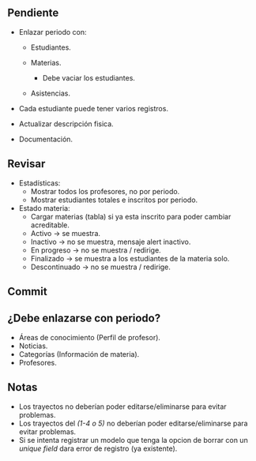 ## **Pendiente**
-   Enlazar periodo con:
    -   Estudiantes.

    -   Materias.
        -   Debe vaciar los estudiantes.
    -   Asistencias.

-   Cada estudiante puede tener varios registros.

-   Actualizar descripción fisica.
-   Documentación.

##  **Revisar**
-   Estadísticas:
    -   Mostrar todos los profesores, no por periodo.
    -   Mostrar estudiantes totales e inscritos por periodo.
-   Estado materia:
    -   Cargar materias (tabla) si ya esta inscrito para poder cambiar acreditable.
    -   Activo -> se muestra.
    -   Inactivo -> no se muestra, mensaje alert inactivo.
    -   En progreso -> no se muestra / redirige.
    -   Finalizado -> se muestra a los estudiantes de la materia solo.
    -   Descontinuado -> no se muestra / redirige.

## **Commit**


## **¿Debe enlazarse con periodo?**
-   Áreas de conocimiento (Perfil de profesor).
-   Noticias.
-   Categorías (Información de materia).
-   Profesores.

## **Notas**

-   Los trayectos no deberían poder editarse/eliminarse para evitar problemas.
-   Los trayectos del _(1-4 o 5)_ no deberían poder editarse/eliminarse para evitar problemas.
-   Si se intenta registrar un modelo que tenga la opcion de borrar con un _unique field_ dara error de registro (ya existente).
